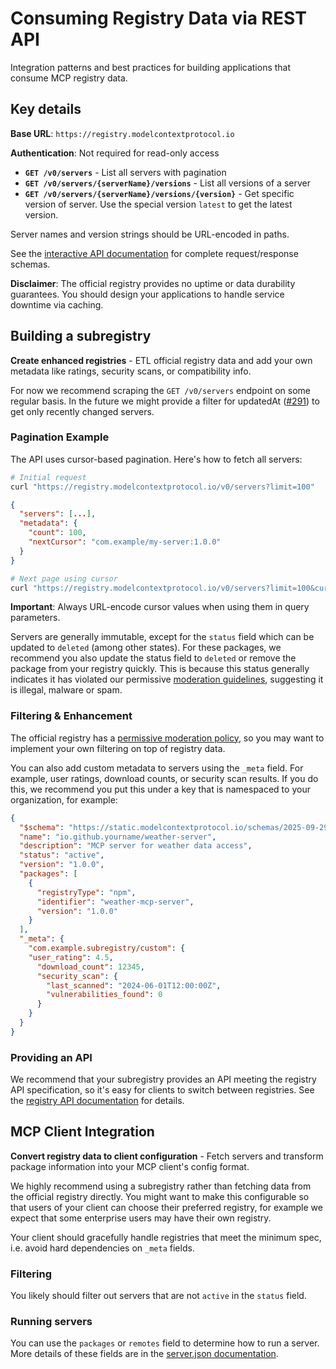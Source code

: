 # Consuming Registry Data via REST API

Integration patterns and best practices for building applications that consume MCP registry data.

## Key details

**Base URL**: `https://registry.modelcontextprotocol.io`  

**Authentication**: Not required for read-only access

- **`GET /v0/servers`** - List all servers with pagination
- **`GET /v0/servers/{serverName}/versions`** - List all versions of a server
- **`GET /v0/servers/{serverName}/versions/{version}`** - Get specific version of server. Use the special version `latest` to get the latest version.

Server names and version strings should be URL-encoded in paths.

See the [interactive API documentation](https://registry.modelcontextprotocol.io/docs) for complete request/response schemas.

**Disclaimer**: The official registry provides no uptime or data durability guarantees. You should design your applications to handle service downtime via caching.

## Building a subregistry  
**Create enhanced registries** - ETL official registry data and add your own metadata like ratings, security scans, or compatibility info.

For now we recommend scraping the `GET /v0/servers` endpoint on some regular basis. In the future we might provide a filter for updatedAt ([#291](https://github.com/modelcontextprotocol/registry/issues/291)) to get only recently changed servers.

### Pagination Example

The API uses cursor-based pagination. Here's how to fetch all servers:

```bash
# Initial request
curl "https://registry.modelcontextprotocol.io/v0/servers?limit=100"
```

```json
{
  "servers": [...],
  "metadata": {
    "count": 100,
    "nextCursor": "com.example/my-server:1.0.0"
  }
}
```

```bash
# Next page using cursor
curl "https://registry.modelcontextprotocol.io/v0/servers?limit=100&cursor=com.example%2Fmy-server%3A1.0.0"
```

**Important**: Always URL-encode cursor values when using them in query parameters.

Servers are generally immutable, except for the `status` field which can be updated to `deleted` (among other states). For these packages, we recommend you also update the status field to `deleted` or remove the package from your registry quickly. This is because this status generally indicates it has violated our permissive [moderation guidelines](../administration/moderation-guidelines.md), suggesting it is illegal, malware or spam.

### Filtering & Enhancement

The official registry has a [permissive moderation policy](../administration/moderation-guidelines.md), so you may want to implement your own filtering on top of registry data.

You can also add custom metadata to servers using the `_meta` field. For example, user ratings, download counts, or security scan results. If you do this, we recommend you put this under a key that is namespaced to your organization, for example:

```json
{
  "$schema": "https://static.modelcontextprotocol.io/schemas/2025-09-29/server.schema.json",
  "name": "io.github.yourname/weather-server",
  "description": "MCP server for weather data access",
  "status": "active",
  "version": "1.0.0",
  "packages": [
    {
      "registryType": "npm",
      "identifier": "weather-mcp-server",
      "version": "1.0.0"
    }
  ],
  "_meta": {
    "com.example.subregistry/custom": {
    "user_rating": 4.5,
      "download_count": 12345,
      "security_scan": {
        "last_scanned": "2024-06-01T12:00:00Z",
        "vulnerabilities_found": 0
      }
    }
  }
}
```

### Providing an API

We recommend that your subregistry provides an API meeting the registry API specification, so it's easy for clients to switch between registries. See the [registry API documentation](../../reference/api/) for details.

## MCP Client Integration
**Convert registry data to client configuration** - Fetch servers and transform package information into your MCP client's config format.

We highly recommend using a subregistry rather than fetching data from the official registry directly. You might want to make this configurable so that users of your client can choose their preferred registry, for example we expect that some enterprise users may have their own registry.

Your client should gracefully handle registries that meet the minimum spec, i.e. avoid hard dependencies on `_meta` fields.

### Filtering

You likely should filter out servers that are not `active` in the `status` field.

### Running servers

You can use the `packages` or `remotes` field to determine how to run a server. More details of these fields are in the [server.json documentation](../../reference/server-json/generic-server-json.md).
